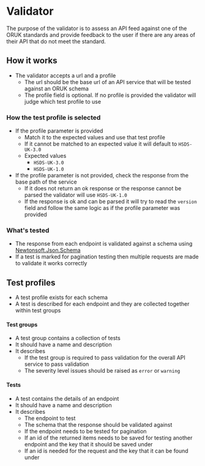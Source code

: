 # Validator

The purpose of the validator is to assess an API feed against one of the ORUK standards and provide feedback to the user if there are any areas of their API that do not meet the standard.

## How it works

- The validator accepts a url and a profile
    - The url should be the base url of an API service that will be tested against an ORUK schema
    - The profile field is optional. If no profile is provided the validator will judge which test profile to use

### How the test profile is selected

- If the profile parameter is provided
    - Match it to the expected values and use that test profile
    - If it cannot be matched to an expected value it will default to `HSDS-UK-3.0`
    - Expected values
        - `HSDS-UK-3.0` 
        - `HSDS-UK-1.0`
- If the profile parameter is not provided, check the response from the base path of the service
    - If it does not return an ok response or the response cannot be parsed the validator will use `HSDS-UK-1.0`
    - If the response is ok and can be parsed it will try to read the `version` field and follow the same logic as if the profile parameter was provided

### What's tested

- The response from each endpoint is validated against a schema using [Newtonsoft.Json.Schema](https://www.newtonsoft.com/jsonschema/help/html/Introduction.htm)
- If a test is marked for pagination testing then multiple requests are made to validate it works correctly 


## Test profiles

- A test profile exists for each schema 
- A test is described for each endpoint and they are collected together within test groups

#### Test groups

- A test group contains a collection of tests 
- It should have a name and description
- It describes 
    - If the test group is required to pass validation for the overall API service to pass validation
    - The severity level issues should be raised as `error` or `warning`

#### Tests

- A test contains the details of an endpoint
- It should have a name and description
- It describes
    - The endpoint to test
    - The schema that the response should be validated against
    - If the endpoint needs to be tested for pagination
    - If an id of the returned items needs to be saved for testing another endpoint and the key that it should be saved under
    - If an id is needed for the request and the key that it can be found under
